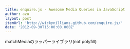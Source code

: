 ```yaml
---
title: enquire.js - Awesome Media Queries in JavaScript
author: azu
layout: post
itemUrl: 'http://wickynilliams.github.com/enquire.js/'
date: '2012-09-30T15:00:00.000Z'
---
```

matchMediaのラッパーライブラリ(not polyfill)
